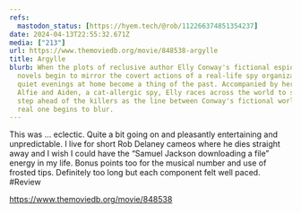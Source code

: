 ```yaml
---
refs:
  mastodon_status: [https://hyem.tech/@rob/112266374851354237]
date: 2024-04-13T22:55:32.671Z
media: ["213"]
url: https://www.themoviedb.org/movie/848538-argylle
title: Argylle
blurb: When the plots of reclusive author Elly Conway's fictional espionage
  novels begin to mirror the covert actions of a real-life spy organization,
  quiet evenings at home become a thing of the past. Accompanied by her cat
  Alfie and Aiden, a cat-allergic spy, Elly races across the world to stay one
  step ahead of the killers as the line between Conway's fictional world and her
  real one begins to blur.
---
```


This was … eclectic. Quite a bit going on and pleasantly entertaining and unpredictable. I live for short Rob Delaney cameos where he dies straight away and I wish I could have the “Samuel Jackson downloading a file” energy in my life. Bonus points too for the musical number and use of frosted tips. Definitely too long but each component felt well paced.
 #Review

https://www.themoviedb.org/movie/848538
